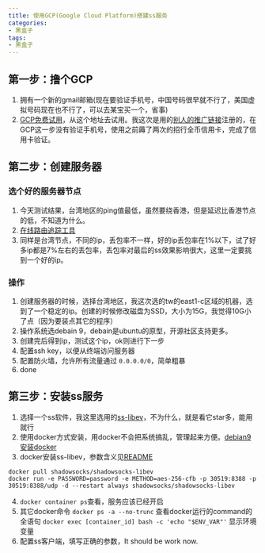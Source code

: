 ```yaml
---
title: 使用GCP(Google Cloud Platform)搭建ss服务
categories:
- 黑盒子
tags:
- 黑盒子
---
```


## 第一步：撸个GCP
1. 拥有一个新的gmail邮箱(现在要验证手机号，中国号码很早就不行了，美国虚拟号码现在也不行了，可以去某宝买一个，省事)
2. [GCP免费试用](https://cloud.google.com/free-trial)，从这个地址去试用。我这次是用的[别人的推广链接](https://www.v2ex.com/t/600029#reply5)注册的，在GCP这一步没有验证手机号，使用之前薅了两次的招行全币信用卡，完成了信用卡验证。

## 第二步：创建服务器
### 选个好的服务器节点
1. 今天测试结果，台湾地区的ping值最低，虽然要绕香港，但是延迟比香港节点的低，不知道为什么。
2. [在线路由追踪工具](https://tools.ipip.net/traceroute.php)
3. 同样是台湾节点，不同的ip，丢包率不一样，好的ip丢包率在1%以下，试了好多ip都是7%左右的丢包率，丢包率对最后的ss效果影响很大，这里一定要挑到一个好的ip。

### 操作
1. 创建服务器的时候，选择台湾地区，我这次选的tw的east1-c区域的机器，选到了一个稳定的ip。创建的时候修改磁盘为SSD，大小为15G，我觉得10G小了点（因为要装点其它的程序）
2. 操作系统选debain 9，debain是ubuntu的原型，开源社区支持更多。
3. 创建完后得到ip，测试这个ip，ok则进行下一步
4. 配置ssh key，以便从终端访问服务器
5. 配置防火墙，允许所有流量通过 `0.0.0.0/0`，简单粗暴
6. done

## 第三步：安装ss服务
1. 选择一个ss软件，我这里选用的[ss-libev](https://github.com/shadowsocks/shadowsocks-libev)，不为什么，就是看它star多，能用就行
2. 使用docker方式安装，用docker不会把系统搞乱，管理起来方便。[debian9安装docker](https://www.digitalocean.com/community/tutorials/how-to-install-and-use-docker-on-debian-9)
3. docker安装ss-libev，参数含义见[README](https://github.com/shadowsocks/shadowsocks-libev#docker)
```
docker pull shadowsocks/shadowsocks-libev
docker run -e PASSWORD=password -e METHOD=aes-256-cfb -p 30519:8388 -p 30519:8388/udp -d --restart always shadowsocks/shadowsocks-libev
```
4. `docker container ps`查看，服务应该已经开启
5. 其它docker命令
`docker ps -a --no-trunc` 查看docker运行的command的全语句
`docker exec [container_id] bash -c 'echo "$ENV_VAR"'` 显示环境变量
6. 配置ss客户端，填写正确的参数，It should be work now.



